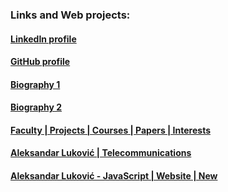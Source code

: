 ### Links and Web projects: 

#### [LinkedIn profile](https://linkedin.com/in/aleksandar-lukovic)<br/>
####  [GitHub profile](https://github.com/in/CoaPro)<br/>
#### [Biography 1](https://aleksandarlukovic.herokuapp.com/profil/profile)<br/> 
#### [Biography 2](https://aleksandarlukovic.herokuapp.com/root/opis´)<br/> 
#### [Faculty | Projects | Courses | Papers | Interests](https://aleksandarlukovic.herokuapp.com/profil/faculty)<br/> 
#### [Aleksandar Luković | Telecommunications](https://aleksandarlukovic.herokuapp.com/telekomunikacije)<br/> 
#### [Aleksandar Luković - JavaScript | Website | New](https://aleksandar-js.herokuapp.com)<br/>
